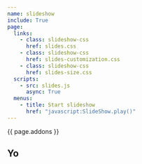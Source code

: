 ```yaml
---
name: slideshow
include: True
page:
  links:
    - class: slideshow-css
      href: slides.css
    - class: slideshow-css
      href: slides-customization.css
    - class: slideshow-css
      href: slides-size.css
  scripts:
    - src: slides.js
      async: True
  menus:
    - title: Start slideshow
      href: "javascript:SlideShow.play()"
---
```


{{ page.addons }}

## Yo